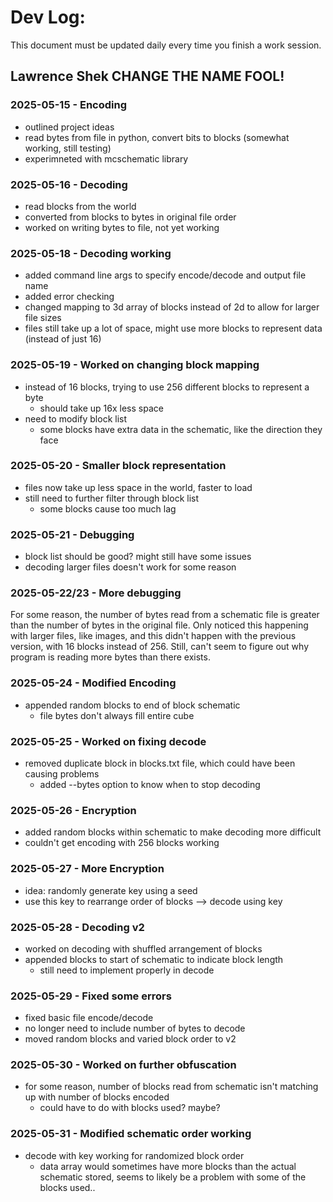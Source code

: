 # Dev Log:

This document must be updated daily every time you finish a work session.

## Lawrence Shek CHANGE THE NAME FOOL!

### 2025-05-15 - Encoding
- outlined project ideas
- read bytes from file in python, convert bits to blocks (somewhat working, still testing)
- experimneted with mcschematic library 

### 2025-05-16 - Decoding
- read blocks from the world
- converted from blocks to bytes in original file order
- worked on writing bytes to file, not yet working

### 2025-05-18 - Decoding working
- added command line args to specify encode/decode and output file name
- added error checking 
- changed mapping to 3d array of blocks instead of 2d to allow for larger file sizes 
- files still take up a lot of space, might use more blocks to represent data (instead of just 16)


### 2025-05-19 - Worked on changing block mapping
- instead of 16 blocks, trying to use 256 different blocks to represent a byte
	- should take up 16x less space
- need to modify block list
	- some blocks have extra data in the schematic, like the direction they face

### 2025-05-20 - Smaller block representation
- files now take up less space in the world, faster to load
- still need to further filter through block list
	- some blocks cause too much lag

### 2025-05-21 - Debugging
- block list should be good? might still have some issues
- decoding larger files doesn't work for some reason

### 2025-05-22/23 - More debugging
For some reason, the number of bytes read from a schematic file is greater than the number of bytes in the original file. Only noticed this happening with larger files, like images, and this didn't happen with the previous version, with 16 blocks instead of 256. Still, can't seem to figure out why program is reading more bytes than there exists. 


### 2025-05-24 - Modified Encoding 
- appended random blocks to end of block schematic
	- file bytes don't always fill entire cube 

### 2025-05-25 - Worked on fixing decode
- removed duplicate block in blocks.txt file, which could have been causing problems
	- added --bytes option to know when to stop decoding 

### 2025-05-26 - Encryption 
- added random blocks within schematic to make decoding more difficult 
- couldn't get encoding with 256 blocks working

### 2025-05-27 - More Encryption
- idea: randomly generate key using a seed 
- use this key to rearrange order of blocks --> decode using key 


### 2025-05-28 - Decoding v2
- worked on decoding with shuffled arrangement of blocks
- appended blocks to start of schematic to indicate block length
	- still need to implement properly in decode

### 2025-05-29 - Fixed some errors
- fixed basic file encode/decode
- no longer need to include number of bytes to decode
- moved random blocks and varied block order to v2


### 2025-05-30 - Worked on further obfuscation 
- for some reason, number of blocks read from schematic isn't matching up with number of blocks encoded 
	- could have to do with blocks used? maybe? 

### 2025-05-31 - Modified schematic order working
- decode with key working for randomized block order
	- data array would sometimes have more blocks than the actual schematic stored, seems to likely be a problem with some of the blocks used..
